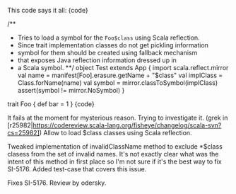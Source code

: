 This code says it all:
{code}

/** 
 * Tries to load a symbol for the `Foo$class` using Scala reflection.  
 * Since trait implementation classes do not get pickling information
 * symbol for them should be created using fallback mechanism
 * that exposes Java reflection information dressed up in
 * a Scala symbol.
 **/
object Test extends App {
  import scala.reflect.mirror
  val name = manifest[Foo].erasure.getName + "$class"
  val implClass = Class.forName(name)
  val symbol = mirror.classToSymbol(implClass)
  assert(symbol != mirror.NoSymbol)
}

trait Foo {
  def bar = 1
}
{code}

It fails at the moment for mysterious reason. Trying to investigate it.
(grek in [r25982|https://codereview.scala-lang.org/fisheye/changelog/scala-svn?cs=25982]) Allow to load $class classes using Scala reflection.
    
Tweaked implementation of invalidClassName method
to exclude *$class clasess from the set of invalid
names. It's not exactly clear what was the intent
of this method in first place so I'm not sure if
it's the best way to fix SI-5176. Added test-case
that covers this issue.

Fixes SI-5176. Review by odersky.
